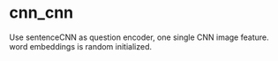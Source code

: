 # cnn\_cnn

Use sentenceCNN as question encoder, one single CNN image feature.
word embeddings is random initialized.
